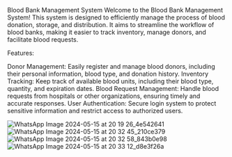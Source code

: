 Blood Bank Management System
Welcome to the Blood Bank Management System! This system is designed to efficiently manage the process of blood donation, storage, and distribution. It aims to streamline the workflow of blood banks, making it easier to track inventory, manage donors, and facilitate blood requests.

Features:

Donor Management: Easily register and manage blood donors, including their personal information, blood type, and donation history.
Inventory Tracking: Keep track of available blood units, including their blood type, quantity, and expiration dates.
Blood Request Management: Handle blood requests from hospitals or other organizations, ensuring timely and accurate responses.
User Authentication: Secure login system to protect sensitive information and restrict access to authorized users.

![WhatsApp Image 2024-05-15 at 20 19 26_4e542641](https://github.com/diptanil98/Blood-Bank/assets/160762439/f0689c84-ed86-4f2f-93da-9575bc7d6ba1)
![WhatsApp Image 2024-05-15 at 20 32 45_210ce379](https://github.com/diptanil98/Blood-Bank/assets/160762439/9399a64a-dc8d-4404-b6e9-519bb8c7f9c2)
![WhatsApp Image 2024-05-15 at 20 32 58_843b0e98](https://github.com/diptanil98/Blood-Bank/assets/160762439/f59a4377-d952-47b9-82a6-890f47bbce5d)
![WhatsApp Image 2024-05-15 at 20 33 12_d8e3f26a](https://github.com/diptanil98/Blood-Bank/assets/160762439/41a26071-7f4e-4298-af3b-17a7c88ff12e)

